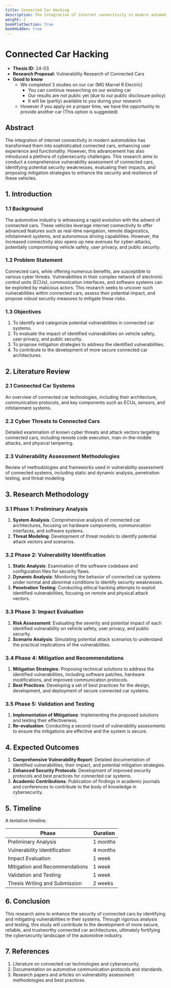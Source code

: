 ```yaml
---
title: Connected Car Hacking
description: The integration of internet connectivity in modern automobiles has transformed them into sophisticated connected cars, enhancing user experience and functionality. However, this advancement has also introduced a plethora of cybersecurity challenges. This research aims to conduct a comprehensive vulnerability assessment of connected cars, identifying potential security weaknesses, evaluating their impacts, and proposing mitigation strategies to enhance the security and resilience of these vehicles.
weight: 2
bookFlatSection: true
bookHidden: true
---
```


# Connected Car Hacking

- **Thesis ID:** 24-03
- **Research Proposal:** Vulnerability Research of Connected Cars
- **Good to know**
  - We completed 3 studies on our car (MG Marvel R Electric)
    - You can continue researching on our existing car
    - Our results are not public yet (due to our public disclosure policy)
    - It will be (partly) available to you during your research
  - However if you apply on a proper time, we have the opportunity to provide another car (This option is suggested)

## Abstract

The integration of internet connectivity in modern automobiles has transformed them into sophisticated connected cars, enhancing user experience and functionality. However, this advancement has also introduced a plethora of cybersecurity challenges. This research aims to conduct a comprehensive vulnerability assessment of connected cars, identifying potential security weaknesses, evaluating their impacts, and proposing mitigation strategies to enhance the security and resilience of these vehicles.

## 1. Introduction

### 1.1 Background
The automotive industry is witnessing a rapid evolution with the advent of connected cars. These vehicles leverage internet connectivity to offer advanced features such as real-time navigation, remote diagnostics, infotainment systems, and autonomous driving capabilities. However, the increased connectivity also opens up new avenues for cyber-attacks, potentially compromising vehicle safety, user privacy, and public security.

### 1.2 Problem Statement
Connected cars, while offering numerous benefits, are susceptible to various cyber threats. Vulnerabilities in their complex network of electronic control units (ECUs), communication interfaces, and software systems can be exploited by malicious actors. This research seeks to uncover such vulnerabilities within connected cars, assess their potential impact, and propose robust security measures to mitigate these risks.

### 1.3 Objectives
1. To identify and categorize potential vulnerabilities in connected car systems.
2. To evaluate the impact of identified vulnerabilities on vehicle safety, user privacy, and public security.
3. To propose mitigation strategies to address the identified vulnerabilities.
4. To contribute to the development of more secure connected car architectures.

## 2. Literature Review

### 2.1 Connected Car Systems
An overview of connected car technologies, including their architecture, communication protocols, and key components such as ECUs, sensors, and infotainment systems.

### 2.2 Cyber Threats to Connected Cars
Detailed examination of known cyber threats and attack vectors targeting connected cars, including remote code execution, man-in-the-middle attacks, and physical tampering.

### 2.3 Vulnerability Assessment Methodologies
Review of methodologies and frameworks used in vulnerability assessment of connected systems, including static and dynamic analysis, penetration testing, and threat modeling.

## 3. Research Methodology

### 3.1 Phase 1: Preliminary Analysis
1. **System Analysis**: Comprehensive analysis of connected car architectures, focusing on hardware components, communication interfaces, and software systems.
2. **Threat Modeling**: Development of threat models to identify potential attack vectors and scenarios.

### 3.2 Phase 2: Vulnerability Identification
1. **Static Analysis**: Examination of the software codebase and configuration files for security flaws.
2. **Dynamic Analysis**: Monitoring the behavior of connected car systems under normal and abnormal conditions to identify security weaknesses.
3. **Penetration Testing**: Conducting ethical hacking attempts to exploit identified vulnerabilities, focusing on remote and physical attack vectors.

### 3.3 Phase 3: Impact Evaluation
1. **Risk Assessment**: Evaluating the severity and potential impact of each identified vulnerability on vehicle safety, user privacy, and public security.
2. **Scenario Analysis**: Simulating potential attack scenarios to understand the practical implications of the vulnerabilities.

### 3.4 Phase 4: Mitigation and Recommendations
1. **Mitigation Strategies**: Proposing technical solutions to address the identified vulnerabilities, including software patches, hardware modifications, and improved communication protocols.
2. **Best Practices**: Developing a set of best practices for the design, development, and deployment of secure connected car systems.

### 3.5 Phase 5: Validation and Testing
1. **Implementation of Mitigations**: Implementing the proposed solutions and testing their effectiveness.
2. **Re-evaluation**: Conducting a second round of vulnerability assessments to ensure the mitigations are effective and the system is secure.

## 4. Expected Outcomes

1. **Comprehensive Vulnerability Report**: Detailed documentation of identified vulnerabilities, their impact, and potential mitigation strategies.
2. **Enhanced Security Protocols**: Development of improved security protocols and best practices for connected car systems.
3. **Academic Contributions**: Publication of findings in academic journals and conferences to contribute to the body of knowledge in cybersecurity.

## 5. Timeline

A tentative timeline.

| Phase                        | Duration   |
|------------------------------|------------|
| Preliminary Analysis         | 1 months   |
| Vulnerability Identification | 4 months   |
| Impact Evaluation            | 1 week   |
| Mitigation and Recommendations| 1 week   |
| Validation and Testing       | 1 week   |
| Thesis Writing and Submission| 2 weeks    |

## 6. Conclusion

This research aims to enhance the security of connected cars by identifying and mitigating vulnerabilities in their systems. Through rigorous analysis and testing, this study will contribute to the development of more secure, reliable, and trustworthy connected car architectures, ultimately fortifying the cybersecurity landscape of the automotive industry.

## 7. References

1. Literature on connected car technologies and cybersecurity.
2. Documentation on automotive communication protocols and standards.
3. Research papers and articles on vulnerability assessment methodologies and best practices.
